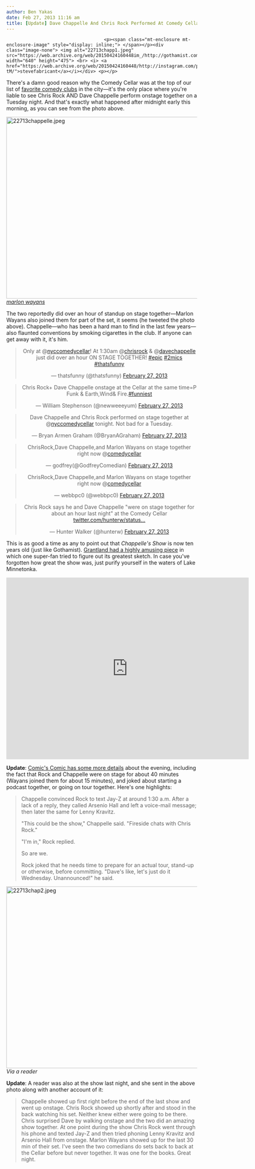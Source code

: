 ```yaml
---
author: Ben Yakas
date: Feb 27, 2013 11:16 am
title: [Update] Dave Chappelle And Chris Rock Performed At Comedy Cellar Last Night
---
```


	
										<p><span class="mt-enclosure mt-enclosure-image" style="display: inline;"> </span></p><div class="image-none"> <img alt="22713chapp1.jpeg" src="https://web.archive.org/web/20150424160448im_/http://gothamist.com/attachments/byakas/22713chapp1.jpeg" width="640" height="475"> <br> <i> <a href="https://web.archive.org/web/20150424160448/http://instagram.com/p/WOghq2J-tM/">stevefabricant</a></i></div> <p></p>

<p>There&apos;s a damn good reason why the Comedy Cellar was at the top of our list of <a href="https://web.archive.org/web/20150424160448/http://gothamist.com/2013/02/20/best_places_to_catch_comedy_in_nyc.php">favorite comedy clubs</a> in the city&#x2014;it&apos;s the only place where you&apos;re liable to see Chris Rock AND Dave Chappelle perform onstage together on a Tuesday night. And that&apos;s exactly what happened after midnight early this morning, as you can see from the photo above. </p>

<p><span class="mt-enclosure mt-enclosure-image" style="display: inline;"> </span></p><div class="image-none"> <img alt="22713chappelle.jpeg" src="https://web.archive.org/web/20150424160448im_/http://gothamist.com/attachments/byakas/22713chappelle.jpeg" width="640" height="480"> <br> <i> <a href="https://web.archive.org/web/20150424160448/https://twitter.com/MARLONLWAYANS/status/306694388032106496">marlon wayans</a></i></div> <p></p>

<p>The two reportedly did over an hour of standup on stage together&#x2014;Marlon Wayans also joined them for part of the set, it seems (he tweeted the photo above). Chappelle&#x2014;who has been a hard man to find in the last few years&#x2014;also flaunted conventions by smoking cigarettes in the club. If anyone can get away with it, it&apos;s him.</p>

<center><blockquote class="twitter-tweet"><p>Only at @<a href="https://web.archive.org/web/20150424160448/https://twitter.com/nyccomedycellar">nyccomedycellar</a>! At 1:30am @<a href="https://web.archive.org/web/20150424160448/https://twitter.com/chrisrock">chrisrock</a> &amp; @<a href="https://web.archive.org/web/20150424160448/https://twitter.com/davechappelle">davechappelle</a> just did over an hour ON STAGE TOGETHER! <a href="https://web.archive.org/web/20150424160448/https://twitter.com/search/%23epic">#epic</a> <a href="https://web.archive.org/web/20150424160448/https://twitter.com/search/%232mics">#2mics</a> <a href="https://web.archive.org/web/20150424160448/https://twitter.com/search/%23thatsfunny">#thatsfunny</a></p>&#x2014; thatsfunny (@thatsfunny) <a href="https://web.archive.org/web/20150424160448/https://twitter.com/thatsfunny/status/306674394250502145">February 27, 2013</a></blockquote>
<script async src="//web.archive.org/web/20150424160448js_/http://platform.twitter.com/widgets.js" charset="utf-8"></script></center>

<center><blockquote class="twitter-tweet"><p>Chris Rock+ Dave Chappelle onstage at the Cellar at the same time=P Funk &amp; Earth,Wind&amp; Fire.<a href="https://web.archive.org/web/20150424160448/https://twitter.com/search/%23funniest">#funniest</a></p>&#x2014; William Stephenson (@newweeeyum) <a href="https://web.archive.org/web/20150424160448/https://twitter.com/newweeeyum/status/306748599423873024">February 27, 2013</a></blockquote>
<script async src="//web.archive.org/web/20150424160448js_/http://platform.twitter.com/widgets.js" charset="utf-8"></script></center>

<center><blockquote class="twitter-tweet"><p>Dave Chappelle and Chris Rock performed on stage together at @<a href="https://web.archive.org/web/20150424160448/https://twitter.com/nyccomedycellar">nyccomedycellar</a> tonight. Not bad for a Tuesday.</p>&#x2014; Bryan Armen Graham (@BryanAGraham) <a href="https://web.archive.org/web/20150424160448/https://twitter.com/BryanAGraham/status/306667179548491776">February 27, 2013</a></blockquote>
<script async src="//web.archive.org/web/20150424160448js_/http://platform.twitter.com/widgets.js" charset="utf-8"></script></center>

<center><blockquote class="twitter-tweet"><p>ChrisRock,Dave Chappelle,and Marlon Wayans on stage together right now @<a href="https://web.archive.org/web/20150424160448/https://twitter.com/comedycellar">comedycellar</a></p>&#x2014; godfrey(@GodfreyComedian) <a href="https://web.archive.org/web/20150424160448/https://twitter.com/GodfreyComedian/status/306667903711846400">February 27, 2013</a></blockquote>
<script async src="//web.archive.org/web/20150424160448js_/http://platform.twitter.com/widgets.js" charset="utf-8"></script></center>

<center><blockquote class="twitter-tweet"><p>ChrisRock,Dave Chappelle,and Marlon Wayans on stage together right now @<a href="https://web.archive.org/web/20150424160448/https://twitter.com/comedycellar">comedycellar</a></p>&#x2014; webbpc0 (@webbpc0) <a href="https://web.archive.org/web/20150424160448/https://twitter.com/webbpc0/status/306704309310074880">February 27, 2013</a></blockquote>
<script async src="//web.archive.org/web/20150424160448js_/http://platform.twitter.com/widgets.js" charset="utf-8"></script></center>

<center><blockquote class="twitter-tweet"><p>Chris Rock says he and Dave Chappelle &quot;were on stage together for about an hour last night&quot; at the Comedy Cellar <a href="https://web.archive.org/web/20150424160448/http://t.co/xYc3jt8Glc" title="http://twitter.com/hunterw/status/306780458685984768/photo/1">twitter.com/hunterw/status&#x2026;</a></p>&#x2014; Hunter Walker (@hunterw) <a href="https://web.archive.org/web/20150424160448/https://twitter.com/hunterw/status/306780458685984768">February 27, 2013</a></blockquote>
<script async src="//web.archive.org/web/20150424160448js_/http://platform.twitter.com/widgets.js" charset="utf-8"></script></center>

<p>This is as good a time as any to point out that <em>Chappelle&apos;s Show</em> is now ten years old (just like Gothamist). <a href="https://web.archive.org/web/20150424160448/http://www.grantland.com/story/_/id/8847357/a-battle-best-chappelle-show-sketch-ever">Grantland had a highly amusing piece</a> in which one super-fan tried to figure out its greatest sketch. In case you&apos;ve forgotten how great the show was, just purify yourself in the waters of Lake Minnetonka.</p>

<p><iframe width="640" height="480" src="https://web.archive.org/web/20150424160448if_/http://www.youtube.com/embed/PaKHR6oe52Q" frameborder="0" allowfullscreen></iframe></p>

<p><strong>Update</strong>: <a href="https://web.archive.org/web/20150424160448/http://thecomicscomic.com/2013/02/27/dreaming-up-a-real-comedy-show-with-chris-rock-and-dave-chappelle/">Comic&apos;s Comic has some more details</a> about the evening, including the fact that Rock and Chappelle were on stage for about 40 minutes (Wayans joined them for about 15 minutes), and joked about starting a podcast together, or going on tour together. Here&apos;s one highlights:</p>

<blockquote> Chappelle convinced Rock to text Jay-Z at around 1:30 a.m. After a lack of a reply, they called Arsenio Hall and left a voice-mail message; then later the same for Lenny Kravitz.

<p>&quot;This could be the show,&quot; Chappelle said. &quot;Fireside chats with Chris Rock.&quot;</p>

<p>&quot;I&apos;m in,&quot; Rock replied.</p>

<p>So are we.</p>

<p>Rock joked that he needs time to prepare for an actual tour, stand-up or otherwise, before committing. &quot;Dave&apos;s like, let&apos;s just do it Wednesday. Unannounced!&quot; he said.</p></blockquote><p></p>

<p><span class="mt-enclosure mt-enclosure-image" style="display: inline;"> </span></p><div class="image-none"> <img alt="22713chap2.jpeg" src="https://web.archive.org/web/20150424160448im_/http://gothamist.com/attachments/byakas/22713chap2.jpeg" width="640" height="480"> <br> <i> Via a reader</i></div> <p></p>

<p><strong>Update</strong>: A reader was also at the show last night, and she sent in the above photo along with another account of it:</p>

<blockquote>Chappelle showed up first right before the end of the last show and went up onstage. Chris Rock showed up shortly after and stood in the back watching his set. Neither knew either were going to be there. Chris surprised Dave by walking onstage and the two did an amazing show together. At one point during the show Chris Rock went through his phone and texted Jay-Z and then tried phoning Lenny Kravitz and Arsenio Hall from onstage. Marlon Wayans showed up for the last 30 min of their set. I&apos;ve seen the two comedians do sets back to back at the Cellar before but never together. It was one for the books. Great night.</blockquote>					
										
									
				